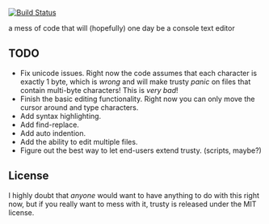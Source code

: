 [![Build Status](https://travis-ci.org/BookOwl/trusty.svg?branch=master)](https://travis-ci.org/BookOwl/trusty)

a mess of code that will (hopefully) one day be a console text editor

## TODO
* Fix unicode issues. Right now the code assumes that each character is exactly 1 byte, which is _wrong_ and will make trusty _panic_ on files that contain multi-byte characters! This is _very bad_!
* Finish the basic editing functionality. Right now you can only move the cursor around and type characters.
* Add syntax highlighting.
* Add find-replace.
* Add auto indention.
* Add the ability to edit multiple files.
* Figure out the best way to let end-users extend trusty. (scripts, maybe?)

## License
I highly doubt that _anyone_ would want to have anything to do with this right now, but if you really want to mess with it, trusty is released under the MIT license.
